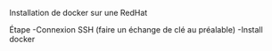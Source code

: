 Installation de docker sur une RedHat

Étape
-Connexion SSH (faire un échange de clé au préalable)
-Install docker